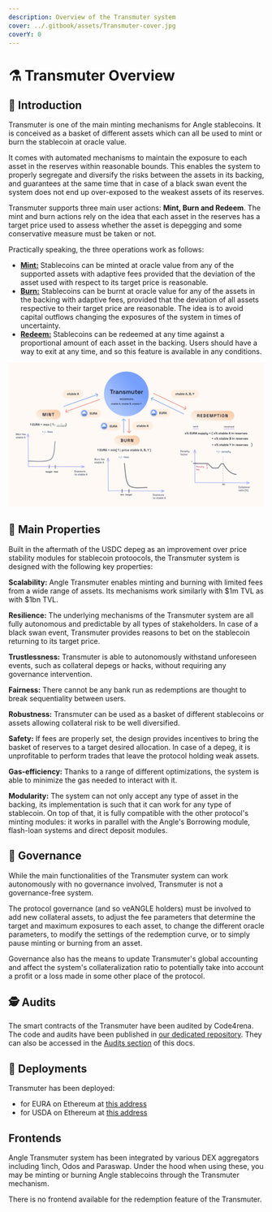 ```yaml
---
description: Overview of the Transmuter system
cover: ../.gitbook/assets/Transmuter-cover.jpg
coverY: 0
---
```


# ⚗️ Transmuter Overview

## 🔭 Introduction

Transmuter is one of the main minting mechanisms for Angle stablecoins. It is conceived as a basket of different assets which can all be used to mint or burn the stablecoin at oracle value.

It comes with automated mechanisms to maintain the exposure to each asset in the reserves within reasonable bounds. This enables the system to properly segregate and diversify the risks between the assets in its backing, and guarantees at the same time that in case of a black swan event the system does not end up over-exposed to the weakest assets of its reserves.

Transmuter supports three main user actions: **Mint, Burn and Redeem**. The mint and burn actions rely on the idea that each asset in the reserves has a target price used to assess whether the asset is depegging and some conservative measure must be taken or not.

Practically speaking, the three operations work as follows:

- [**Mint:**](mintBurn.md) Stablecoins can be minted at oracle value from any of the supported assets with adaptive fees provided that the deviation of the asset used with respect to its target price is reasonable.
- [**Burn:**](mintBurn.md) Stablecoins can be burnt at oracle value for any of the assets in the backing with adaptive fees, provided that the deviation of all assets respective to their target price are reasonable. The idea is to avoid capital outflows changing the exposures of the system in times of uncertainty.
- [**Redeem:**](redeem.md) Stablecoins can be redeemed at any time against a proportional amount of each asset in the backing. Users should have a way to exit at any time, and so this feature is available in any conditions.

![Transmuter Global Mechanism for EURA](../.gitbook/assets/docs-Transmuter-global-mechanism.jpg)

## 🏦 Main Properties

Built in the aftermath of the USDC depeg as an improvement over price stability modules for stablecoin protoocols, the Transmuter system is designed with the following key properties:

**Scalability:** Angle Transmuter enables minting and burning with limited fees from a wide range of assets. Its mechanisms work similarly with $1m TVL as with $1bn TVL.

**Resilience:** The underlying mechanisms of the Transmuter system are all fully autonomous and predictable by all types of stakeholders. In case of a black swan event, Transmuter provides reasons to bet on the stablecoin returning to its target price.

**Trustlessness:** Transmuter is able to autonomously withstand unforeseen events, such as collateral depegs or hacks, without requiring any governance intervention.

**Fairness:** There cannot be any bank run as redemptions are thought to break sequentiality between users.

**Robustness:** Transmuter can be used as a basket of different stablecoins or assets allowing collateral risk to be well diversified.

**Safety:** If fees are properly set, the design provides incentives to bring the basket of reserves to a target desired allocation. In case of a depeg, it is unprofitable to perform trades that leave the protocol holding weak assets.

**Gas-efficiency:** Thanks to a range of different optimizations, the system is able to minimize the gas needed to interact with it.

**Modularity:** The system can not only accept any type of asset in the backing, its implementation is such that it can work for any type of stablecoin. On top of that, it is fully compatible with the other protocol's minting modules: it works in parallel with the Angle's Borrowing module, flash-loan systems and direct deposit modules.

## 🤝 Governance

While the main functionalities of the Transmuter system can work autonomously with no governance involved, Transmuter is not a governance-free system.

The protocol governance (and so veANGLE holders) must be involved to add new collateral assets, to adjust the fee parameters that determine the target and maximum exposures to each asset, to change the different oracle parameters, to modify the settings of the redemption curve, or to simply pause minting or burning from an asset.

Governance also has the means to update Transmuter's global accounting and affect the system's collateralization ratio to potentially take into account a profit or a loss made in some other place of the protocol.

## 🕵️ Audits

The smart contracts of the Transmuter have been audited by Code4rena. The code and audits have been published in [our dedicated repository](https://github.com/AngleProtocol/angle-transmuter). They can also be accessed in the [Audits section](../resources/audits/) of this docs.

## 📇 Deployments

Transmuter has been deployed:

- for EURA on Ethereum at [this address](https://etherscan.io/address/0x00253582b2a3FE112feEC532221d9708c64cEFAb)
- for USDA on Ethereum at [this address](https://etherscan.io/address/0x222222fD79264BBE280b4986F6FEfBC3524d0137)

## Frontends

Angle Transmuter system has been integrated by various DEX aggregators including 1inch, Odos and Paraswap. Under the hood when using these, you may be minting or burning Angle stablecoins through the Transmuter mechanism.

There is no frontend available for the redemption feature of the Transmuter.

